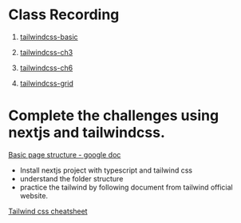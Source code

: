 # Class Recording

1. [tailwindcss-basic](https://youtu.be/3nyzRSSNDAE)

2. [tailwindcss-ch3](https://youtu.be/RlSKM9zKsjQ)

3. [tailwindcss-ch6](https://youtu.be/j3kfk2Outpg)

4. [tailwindcss-grid](https://youtu.be/EVe7uXfVAVk)


# Complete the challenges using nextjs and tailwindcss.

[Basic page structure - google doc](https://docs.google.com/document/d/144gpYdeVUQljEFQBK_-x5M4KSM3R9Dc7mLkQpQNFjwA/edit#heading=h.dnje4qsk4zbo)

- Install nextjs project with typescript and tailwind css
- understand the folder structure
- practice the tailwind by following document from tailwind official website.

[Tailwind css cheatsheet](https://tailwindcomponents.com/cheatsheet/)

